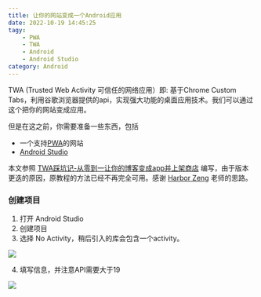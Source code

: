 ```yaml
---
title: 让你的网站变成一个Android应用
date: 2022-10-19 14:45:25
tagy: 
    - PWA
    - TWA
    - Android
    - Android Studio
category: Android
---
```


TWA (Trusted Web Activity 可信任的网络应用）即: 基于Chrome Custom Tabs，利用谷歌浏览器提供的api，实现强大功能的桌面应用技术。我们可以通过这个把你的网站变成应用。

但是在这之前，你需要准备一些东西，包括
- 一个支持[PWA](https://learn.microsoft.com/zh-cn/microsoft-edge/progressive-web-apps-chromium/)的网站
- [Android Studio](https://developer.android.google.cn/studio/)

本文参照 [TWA踩坑记-从零到一让你的博客变成app并上架商店](https://tellyouwhat.cn/p/twa-you-blog-can-become-an-app/#toc-heading-1) 编写，由于版本更迭的原因，原教程的方法已经不再完全可用。感谢 [Harbor Zeng](https://tellyouwhat.cn/) 老师的思路。

### 创建项目
1. 打开 Android Studio
2. 创建项目
3. 选择 No Activity，稍后引入的库会包含一个activity。

![](https://image.hestudio.org/img/2023/01/30/63d7d7edcd6c9.png)

4. 填写信息，并注意API需要大于19

![](https://image.hestudio.org/img/2023/01/30/63d7d87ed4e75.png)